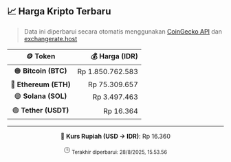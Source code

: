 

<!-- HARGA_KRIPTO -->
## 📈 Harga Kripto Terbaru

> Data ini diperbarui secara otomatis menggunakan [CoinGecko API](https://www.coingecko.com/) dan [exchangerate.host](https://exchangerate.host/)

<div align="center">

| 🪙 Token | 💰 Harga (IDR) |
|:------:|---------------:|
| 🟠 **Bitcoin (BTC)**   | Rp 1.850.762.583 |
| 🔵 **Ethereum (ETH)**  | Rp 75.309.657 |
| 🟣 **Solana (SOL)**    | Rp 3.497.463 |
| 🟢 **Tether (USDT)**   | Rp 16.364 |

---

💱 **Kurs Rupiah (USD → IDR)**: Rp 16.360

🕒 <sub>Terakhir diperbarui: 28/8/2025, 15.53.56</sub>

</div>
<!-- /HARGA_KRIPTO -->